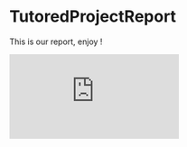# TutoredProjectReport
This is our report, enjoy !

![see it](https://github.com/EnergiaWD/TutoredProjectReport/blob/main/Report.pdf)
